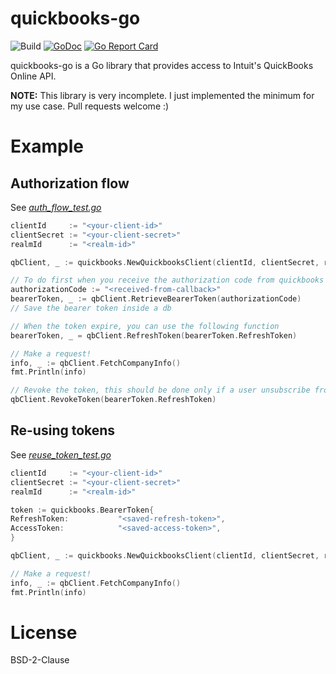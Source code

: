 # quickbooks-go
![Build](https://github.com/nsotgui/quickbooks-go/workflows/Build/badge.svg)
[![GoDoc](https://godoc.org/github.com/golang/gddo?status.svg)](http://godoc.org/github.com/nsotgui/quickbooks-go)
[![Go Report Card](https://goreportcard.com/badge/github.com/nsotgui/quickbooks-go)](https://goreportcard.com/report/github.com/nsotgui/quickbooks-go)

quickbooks-go is a Go library that provides access to Intuit's QuickBooks
Online API.

**NOTE:** This library is very incomplete. I just implemented the minimum for my
use case. Pull requests welcome :)

# Example

## Authorization flow

See [_auth_flow_test.go_](./examples/auth_flow_test.go)
```go
clientId     := "<your-client-id>"
clientSecret := "<your-client-secret>"
realmId      := "<realm-id>"

qbClient, _ := quickbooks.NewQuickbooksClient(clientId, clientSecret, realmId, false, nil)

// To do first when you receive the authorization code from quickbooks callback
authorizationCode := "<received-from-callback>"
bearerToken, _ := qbClient.RetrieveBearerToken(authorizationCode)
// Save the bearer token inside a db

// When the token expire, you can use the following function
bearerToken, _ = qbClient.RefreshToken(bearerToken.RefreshToken)

// Make a request!
info, _ := qbClient.FetchCompanyInfo()
fmt.Println(info)

// Revoke the token, this should be done only if a user unsubscribe from your app
qbClient.RevokeToken(bearerToken.RefreshToken)
```

## Re-using tokens

See [_reuse_token_test.go_](./examples/reuse_token_test.go)
```go
clientId     := "<your-client-id>"
clientSecret := "<your-client-secret>"
realmId      := "<realm-id>"

token := quickbooks.BearerToken{
RefreshToken:           "<saved-refresh-token>",
AccessToken:            "<saved-access-token>",
}

qbClient, _ := quickbooks.NewQuickbooksClient(clientId, clientSecret, realmId, false, &token)

// Make a request!
info, _ := qbClient.FetchCompanyInfo()
fmt.Println(info)
```

# License
BSD-2-Clause
